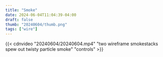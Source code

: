 ```yaml
---
title: "Smoke"
date: 2024-06-04T11:04:39-04:00
draft: false
thumb: "20240604/thumb.png"
tags: ["wire"]
---
```


{{< cdnvideo "20240604/20240604.mp4" "two wireframe smokestacks spew out twisty particle smoke" "controls" >}}
